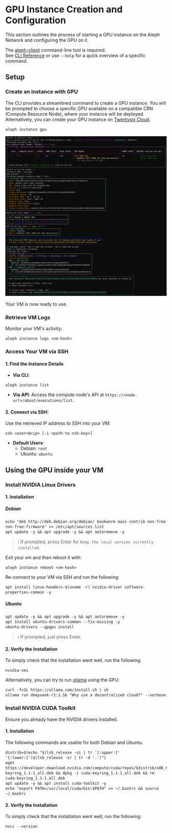 # GPU Instance Creation and Configuration

This section outlines the process of starting a GPU instance on the Aleph Network and configuring the GPU on it.

The [aleph-client](https://github.com/aleph-im/aleph-client/) command-line tool is required.<br>
See [CLI Reference](../../tools/aleph-client/usage.md) or use `--help` for a quick overview of a specific command.

## Setup

### Create an instance with GPU

The CLI provides a streamlined command to create a GPU instance. You will be prompted to choose a specific GPU available on a compatible CRN (Compute Resource Node), where your instance will be deployed. Alternatively, you can create your GPU instance on [Twentysix Cloud](https://console.twentysix.cloud/).

```shell
aleph instance gpu
```

![cli-create-gpu-instance](../../assets/images/gpu/cli-create-gpu-instance.png)

Your VM is now ready to use.

### Retrieve VM Logs

Monitor your VM's activity:

```shell
aleph instance logs <vm-hash>
```

### Access Your VM via SSH

#### 1. **Find the Instance Details**

- **Via CLI**:

```shell
aleph instance list
```

- **Via API**: Access the compute node's API at `https://<node-url>/about/executions/list`.

#### 2. **Connect via SSH**:

Use the retrieved IP address to SSH into your VM:

```shell
ssh <user>@<ip> [-i <path-to-ssh-key>]
```

- **Default Users**:
  - Debian: `root`
  - Ubuntu: `ubuntu`

## Using the GPU inside your VM

### Install NVIDIA Linux Drivers

#### 1. **Installation**

##### **Debian**

```shell
echo "deb http://deb.debian.org/debian/ bookworm main contrib non-free non-free-firmware" >> /etc/apt/sources.list
apt update -y && apt upgrade -y && apt autoremove -y
```

> ℹ️ If prompted, press Enter for `Keep the local version currently installed`.

Exit your vm and then reboot it with:

```shell
aleph instance reboot <vm-hash>
```

Re-connect to your VM via SSH and run the following:

```shell
apt install linux-headers-$(uname -r) nvidia-driver software-properties-common -y
```

##### **Ubuntu**

```shell
apt update -y && apt upgrade -y && apt autoremove -y
apt install ubuntu-drivers-common --fix-missing -y
ubuntu-drivers --gpgpu install
```

> ℹ️ If prompted, just press Enter.

#### 2. **Verify the Installation**

To simply check that the installation went well, run the following:

```shell
nvidia-smi
```

Alternatively, you can try to run [ollama](https://ollama.com/) using the GPU:

```shell
curl -fsSL https://ollama.com/install.sh | sh
ollama run deepseek-r1:1.5b "Why use a decentralized cloud?" --verbose
```

### Install NVIDIA CUDA Toolkit

Ensure you already have the NVIDIA drivers installed.

#### 1. **Installation**

The following commands are usable for both Debian and Ubuntu.

```shell
distrib=$(echo "$(lsb_release -si | tr '[:upper:]' '[:lower:]')$(lsb_release -sr | tr -d '.')")
wget https://developer.download.nvidia.com/compute/cuda/repos/$distrib/x86_64/cuda-keyring_1.1-1_all.deb && dpkg -i cuda-keyring_1.1-1_all.deb && rm cuda-keyring_1.1-1_all.deb
apt update -y && apt install cuda-toolkit -y
echo "export PATH=/usr/local/cuda/bin:$PATH" >> ~/.bashrc && source ~/.bashrc
```

#### 2. **Verify the Installation**

To simply check that the installation went well, run the following:

```shell
nvcc --version
```
